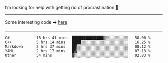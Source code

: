 I’m looking for help with getting rid of procrastination 🤔

-----

Some interesting code :arrow_right: [here](https://github.com/zhen8838/playground)

-----

<!--START_SECTION:waka-->

```text
C#            18 hrs 41 mins  ██████████████▒░░░░░░░░░░   58.00 %
C++           5 hrs 14 mins   ████░░░░░░░░░░░░░░░░░░░░░   16.25 %
Markdown      2 hrs 37 mins   ██░░░░░░░░░░░░░░░░░░░░░░░   08.12 %
YAML          2 hrs 17 mins   █▓░░░░░░░░░░░░░░░░░░░░░░░   07.13 %
Other         54 mins         ▓░░░░░░░░░░░░░░░░░░░░░░░░   02.83 %
```

<!--END_SECTION:waka-->

<!--
**zhen8838/zhen8838** is a ✨ _special_ ✨ repository because its `README.md` (this file) appears on your GitHub profile.

Here are some ideas to get you started:

- 🔭 I’m currently working on ...
- 🌱 I’m currently learning ...
- 👯 I’m looking to collaborate on ...
 ...
- 💬 Ask me about ...
- 📫 How to reach me: ...
- 😄 Pronouns: ...
- ⚡ Fun fact: ...
-->
